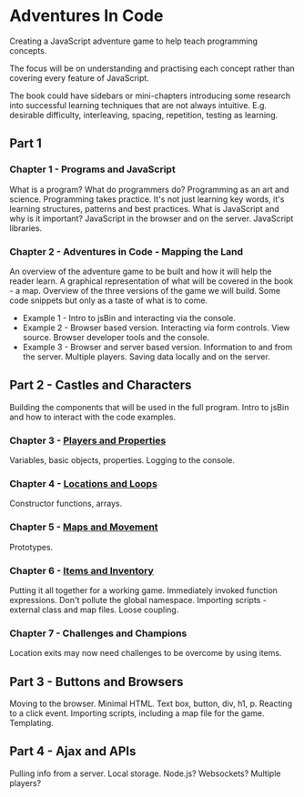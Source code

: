 # Adventures In Code
Creating a JavaScript adventure game to help teach programming concepts.

The focus will be on understanding and practising each concept rather than covering every feature of JavaScript.

The book could have sidebars or mini-chapters introducing some research into successful learning techniques that are not always intuitive. E.g. desirable difficulty, interleaving, spacing, repetition, testing as learning.  


## Part 1

### Chapter 1 - Programs and JavaScript
What is a program? What do programmers do? Programming as an art and science.
Programming takes practice. It's not just learning key words, it's learning structures, patterns and best practices.
What is JavaScript and why is it important? JavaScript in the browser and on the server.
JavaScript libraries.


### Chapter 2 - Adventures in Code - Mapping the Land
An overview of the adventure game to be built and how it will help the reader learn. A graphical representation of what will be covered in the book - a map.
Overview of the three versions of the game we will build. Some code snippets but only as a taste of what is to come.
* Example 1 - Intro to jsBin and interacting via the console.
* Example 2 - Browser based version. Interacting via form controls. View source. Browser developer tools and the console.
* Example 3 - Browser and server based version. Information to and from the server. Multiple players. Saving data locally and on the server.


## Part 2 - Castles and Characters
Building the components that will be used in the full program.
Intro to jsBin and how to interact with the code examples.

### Chapter 3 - [Players and Properties](https://github.com/jrlarsen/AdventuresInCode/blob/master/Chpt3/chapter3.md)
Variables, basic objects, properties.
Logging to the console.

### Chapter 4 - [Locations and Loops](https://github.com/jrlarsen/AdventuresInCode/blob/master/Chpt4/chapter4.md)
Constructor functions, arrays.

### Chapter 5 - [Maps and Movement](https://github.com/jrlarsen/AdventuresInCode/blob/master/Chpt5/chapter5.md)
Prototypes.

### Chapter 6 - [Items and Inventory](https://github.com/jrlarsen/AdventuresInCode/blob/master/Chpt6/chapter6.md)
Putting it all together for a working game.
Immediately invoked function expressions. Don't pollute the global namespace.
Importing scripts - external class and map files.
Loose coupling.

### Chapter 7 - Challenges and Champions
Location exits may now need challenges to be overcome by using items.


## Part 3 - Buttons and Browsers
Moving to the browser.
Minimal HTML.
Text box, button, div, h1, p.
Reacting to a click event.
Importing scripts, including a map file for the game.
Templating.

## Part 4 - Ajax and APIs
Pulling info from a server.
Local storage.
Node.js? Websockets? Multiple players?
